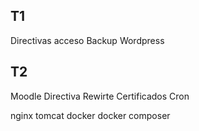 ## T1

Directivas acceso
Backup Wordpress

## T2

Moodle
Directiva Rewirte
Certificados
Cron

nginx
tomcat
docker
docker composer